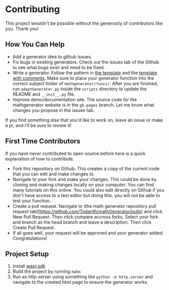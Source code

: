 # Contributing

This project wouldn't be possible without the generosity of contributors like you. Thank you!

## How You Can Help
* Add a generator idea to github issues.
* Fix bugs in existing generators. Check out the issues tab of the Github to see what bugs exist and need to be fixed.
* Write a generator. Follow the pattern in [the template](https://github.com/lukew3/mathgenerator/blob/main/mathgenerator/funcs/template.py) and the [template with comments](https://github.com/lukew3/mathgenerator/blob/main/mathgenerator/funcs/template_comments.py). Make sure to place your generator function into the correct subject folder of `mathgenerator/funcs/`. After you are finished, run `adoptGenerator.py` inside the `scripts` directory to update the README and `__init__.py` file.
* Improve demo/documentation site. The source code for the mathgenerator website is in the `gh-pages` branch. Let me know what changes you propose in the issues tab.

If you find something else that you'd like to work on, leave an issue or make a pr, and I'll be sure to review it!

## First Time Contributors
If you have never contributed to open source before here is a quick explanation of how to contribute.

* Fork this repository on Github. This creates a copy of the current code that you can edit and make changes to.
* Navigate to your fork and make your changes. This could be done by cloning and making changes locally on your computer. You can find many tutorials on this online. You could also edit directly on Github if you don't have access to a text editor but doing this, you will not be able to test your function.
* Create a pull request. Navigate to (the math generator repository pull request tab)[https://github.com/Todarith/mathGenerator/pulls] and click New Pull Request. Then click compare accross forks. Select your fork and branch as the head branch and leave a description. Then click Create Pull Request.
* If all goes well, your request will be approved and your generator added. Congratulations!

## Project Setup
1. Install [wasi-sdk](https://github.com/WebAssembly/wasi-sdk/releases)
2. Build the project by running `make`.
3. Run an http server using something like `python -m http.server` and navigate to the created html page to ensure the generator works.
